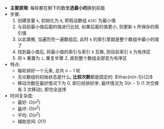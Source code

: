 - **主要原理**: 每轮都在剩下的数里**选最小的**换到前面
- 步骤:
	1. 创建变量 `k`, 初始化为 `0`, 即假设数组 `A[0]` 为最小值
	2. 与目前最小值后面的值进行比较, 如果后面的值更小, 则更新 `k` 所保存的索引值
	3. 以此类推, 当遍历完一遍数组后, 此时 `k` 的索引里就是整个数组中最小的值了
	4. 找到最小值后, 将最小值的索引与索引 `0` 互换, 则目前索引 `0` 为有序区
	5. 将 `k` 重置为 `1`, 重复步骤 2, 直到整个数组全部变为有序区
- 特点: 
	- 每轮排好一个元素, 总共 $n-1$ 轮
	- 无论数组的初始状态是什么, **比较次数**都是固定的: $\frac{n(n-1)}{2}$
	- 移动次数在最好情况下为 $0$, 即已经排好序; 最坏情况为 $3(n-1)$ (1 次交换有 3 次移动), 即完全逆序
- 时间复杂度:
	- 最好: $O(n^2)$
	- 最坏: $O(n^2)$
	- 平均: $O(n^2)$
	- 辅助空间: $O(1)$